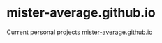 # mister-average.github.io
Current personal projects
[mister-average.github.io](https://mister-average.github.io)
